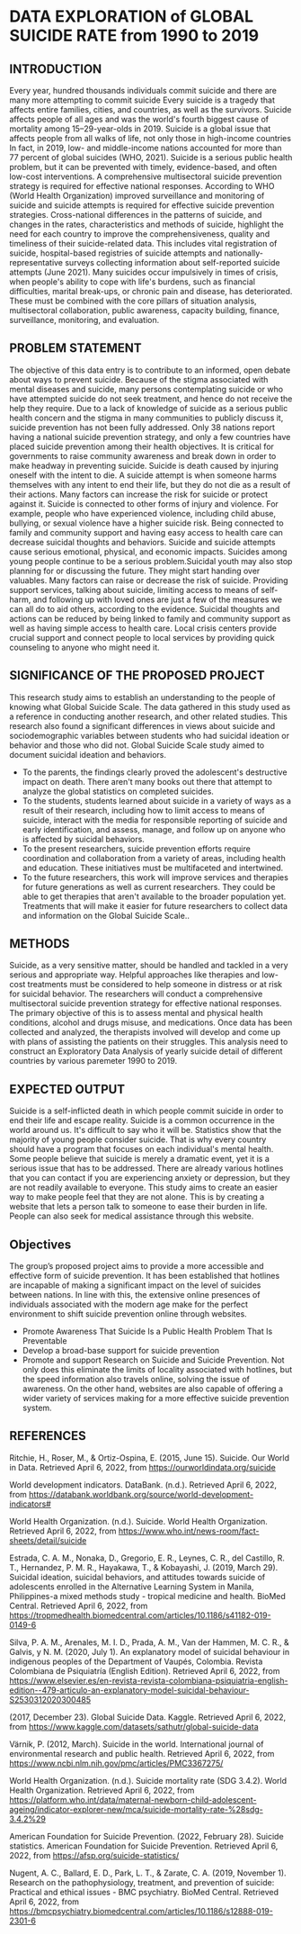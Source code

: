 # DATA EXPLORATION of GLOBAL SUICIDE RATE from 1990 to 2019
## INTRODUCTION
Every year, hundred thousands individuals commit suicide and there are many more attempting to commit suicide Every suicide is a tragedy that affects entire families, cities, and countries, as well as the survivors. Suicide affects people of all ages and was the world's fourth biggest cause of mortality among 15–29-year-olds in 2019. Suicide is a global issue that affects people from all walks of life, not only those in high-income countries In fact, in 2019, low- and middle-income nations accounted for more than 77 percent of global suicides (WHO, 2021). Suicide is a serious public health problem, but it can be prevented with timely, evidence-based, and often low-cost interventions. A comprehensive multisectoral suicide prevention strategy is required for effective national responses. According to WHO (World Health Organization) improved surveillance and monitoring of suicide and suicide attempts is required for effective suicide prevention strategies. Cross-national differences in the patterns of suicide, and changes in the rates, characteristics and methods of suicide, highlight the need for each country to improve the comprehensiveness, quality and timeliness of their suicide-related data. This includes vital registration of suicide, hospital-based registries of suicide attempts and nationally-representative surveys collecting information about self-reported suicide attempts (June 2021). Many suicides occur impulsively in times of crisis, when people's ability to cope with life's burdens, such as financial difficulties, marital break-ups, or chronic pain and disease, has deteriorated. These must be combined with the core pillars of situation analysis, multisectoral collaboration, public awareness, capacity building, finance, surveillance, monitoring, and evaluation.
## PROBLEM STATEMENT
The objective of this data entry is to contribute to an informed, open debate about ways to prevent suicide. Because of the stigma associated with mental diseases and suicide, many persons contemplating suicide or who have attempted suicide do not seek treatment, and hence do not receive the help they require. Due to a lack of knowledge of suicide as a serious public health concern and the stigma in many communities to publicly discuss it, suicide prevention has not been fully addressed. Only 38 nations report having a national suicide prevention strategy, and only a few countries have placed suicide prevention among their health objectives. It is critical for governments to raise community awareness and break down in order to make headway in preventing suicide. Suicide is death caused by injuring oneself with the intent to die. A suicide attempt is when someone harms themselves with any intent to end their life, but they do not die as a result of their actions. Many factors can increase the risk for suicide or protect against it. Suicide is connected to other forms of injury and violence. For example, people who have experienced violence, including child abuse, bullying, or sexual violence have a higher suicide risk. Being connected to family and community support and having easy access to health care can decrease suicidal thoughts and behaviors. Suicide and suicide attempts cause serious emotional, physical, and economic impacts. Suicides among young people continue to be a serious problem.Suicidal youth may also stop planning for or discussing the future. They might start handing over valuables. Many factors can raise or decrease the risk of suicide. Providing support services, talking about suicide, limiting access to means of self-harm, and following up with loved ones are just a few of the measures we can all do to aid others, according to the evidence. Suicidal thoughts and actions can be reduced by being linked to family and community support as well as having simple access to health care. Local crisis centers provide crucial support and connect people to local services by providing quick counseling to anyone who might need it.
## SIGNIFICANCE OF THE PROPOSED PROJECT
This research study aims to establish an understanding to the people of knowing what Global Suicide Scale. The data gathered in this study used as a reference in conducting another research, and other related studies. 	This research also found a significant differences in views about suicide and sociodemographic variables between students who had suicidal ideation or behavior and those who did not. Global Suicide Scale study aimed to document suicidal ideation and behaviors. 
- To the parents, the findings clearly proved the adolescent's destructive impact on death. There aren't many books out there that attempt to analyze the global statistics on completed suicides.  
- To the students, students learned about suicide in a variety of ways as a result of their research, including how to limit access to means of suicide, interact with the media for responsible reporting of suicide and early identification, and assess, manage, and follow up on anyone who is affected by suicidal behaviors. 
- To the present researchers, suicide prevention efforts require coordination and collaboration from a variety of areas, including health and education. These initiatives must be multifaceted and intertwined. 
- To the future researchers, this work will improve services and therapies for future generations as well as current researchers. They could be able to get therapies that aren't available to the broader population yet. Treatments that will make it easier for future researchers to collect data and information on the Global Suicide Scale..
## METHODS
Suicide, as a very sensitive matter, should be handled and tackled in a very serious and appropriate way. Helpful approaches like therapies and low-cost treatments must be considered to help someone in distress or at risk for suicidal behavior. The researchers will conduct a comprehensive multisectoral suicide prevention strategy for effective national responses. The primary objective of this is to assess mental and physical health conditions, alcohol and drugs misuse, and medications. Once data has been collected and analyzed, the therapists involved will develop and come up with plans of assisting the patients on their struggles. This analysis need to construct an Exploratory Data Analysis of yearly suicide detail of different countries by various paremeter 1990 to 2019. 

## EXPECTED OUTPUT 
Suicide is a self-inflicted death in which people commit suicide in order to end their life and escape reality. Suicide is a common occurrence in the world around us. It's difficult to say who it will be. Statistics show that the majority of young people consider suicide. That is why every country should have a program that focuses on each individual's mental health. Some people believe that suicide is merely a dramatic event, yet it is a serious issue that has to be addressed. There are already various hotlines that you can contact if you are experiencing anxiety or depression, but they are not readily available to everyone. This study aims to create an easier way to make people feel that they are not alone. This is by creating a website that lets a person talk to someone to ease their burden in life. People can also seek for medical assistance through this website.
## Objectives
The group’s proposed project aims to provide a more accessible and effective form of suicide prevention. It has been established that hotlines are incapable of making a significant impact on the level of suicides between nations. In line with this, the extensive online presences of individuals associated with the modern age make for the perfect environment to shift suicide prevention online through websites. 
  - Promote Awareness That Suicide Is a Public Health Problem That Is Preventable
  - Develop a broad-base support for suicide prevention
  - Promote and support Research on Suicide and Suicide Prevention.
Not only does this eliminate the limits of locality associated with hotlines, but the speed information also travels online, solving the issue of awareness. On the other hand, websites are also capable of offering a wider variety of services making for a more effective suicide prevention system.


## REFERENCES
Ritchie, H., Roser, M., &amp; Ortiz-Ospina, E. (2015, June 15). Suicide. Our World in Data. Retrieved April 6, 2022, from https://ourworldindata.org/suicide

World development indicators. DataBank. (n.d.). Retrieved April 6, 2022, from https://databank.worldbank.org/source/world-development-indicators# 

World Health Organization. (n.d.). Suicide. World Health Organization. Retrieved April 6, 2022, from https://www.who.int/news-room/fact-sheets/detail/suicide 

Estrada, C. A. M., Nonaka, D., Gregorio, E. R., Leynes, C. R., del Castillo, R. T., Hernandez, P. M. R., Hayakawa, T., &amp; Kobayashi, J. (2019, March 29). Suicidal ideation, suicidal behaviors, and attitudes towards suicide of adolescents enrolled in the Alternative Learning System in Manila, Philippines-a mixed methods study - tropical medicine and health. BioMed Central. Retrieved April 6, 2022, from https://tropmedhealth.biomedcentral.com/articles/10.1186/s41182-019-0149-6 

Silva, P. A. M., Arenales, M. I. D., Prada, A. M., Van der Hammen, M. C. R., &amp; Galvis, y N. M. (2020, July 1). An explanatory model of suicidal behaviour in indigenous peoples of the Department of Vaupés, Colombia. Revista Colombiana de Psiquiatría (English Edition). Retrieved April 6, 2022, from https://www.elsevier.es/en-revista-revista-colombiana-psiquiatria-english-edition--479-articulo-an-explanatory-model-suicidal-behaviour-S2530312020300485

(2017, December 23). Global Suicide Data. Kaggle. Retrieved April 6, 2022, from https://www.kaggle.com/datasets/sathutr/global-suicide-data 

Värnik, P. (2012, March). Suicide in the world. International journal of environmental research and public health. Retrieved April 6, 2022, from https://www.ncbi.nlm.nih.gov/pmc/articles/PMC3367275/ 

World Health Organization. (n.d.). Suicide mortality rate (SDG 3.4.2). World Health Organization. Retrieved April 6, 2022, from https://platform.who.int/data/maternal-newborn-child-adolescent-ageing/indicator-explorer-new/mca/suicide-mortality-rate-%28sdg-3.4.2%29 

American Foundation for Suicide Prevention. (2022, February 28). Suicide statistics. American Foundation for Suicide Prevention. Retrieved April 6, 2022, from https://afsp.org/suicide-statistics/ 

Nugent, A. C., Ballard, E. D., Park, L. T., &amp; Zarate, C. A. (2019, November 1). Research on the pathophysiology, treatment, and prevention of suicide: Practical and ethical issues - BMC psychiatry. BioMed Central. Retrieved April 6, 2022, from https://bmcpsychiatry.biomedcentral.com/articles/10.1186/s12888-019-2301-6 
